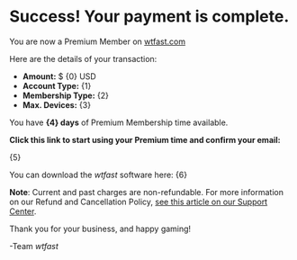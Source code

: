 # Success! Your payment is complete. 
You are now a Premium Member on [wtfast.com](https://wtfast.com)

Here are the details of your transaction:

* **Amount:** $ {0} USD
* **Account Type:** {1}
* **Membership Type:** {2}
* **Max. Devices:** {3}

You have **{4} days** of Premium Membership time available.  

**Click this link to start using your Premium time and confirm your email:**

{5}

You can download the *wtfast* software here:
{6}

**Note**: Current and past charges are non-refundable. For more information on our Refund and Cancellation Policy, [see this article on our Support Center](https://wtfast.zendesk.com/hc/en-us/articles/210389223-Refund-and-Cancellation-Policy-).

Thank you for your business, and happy gaming!
 
-Team *wtfast*